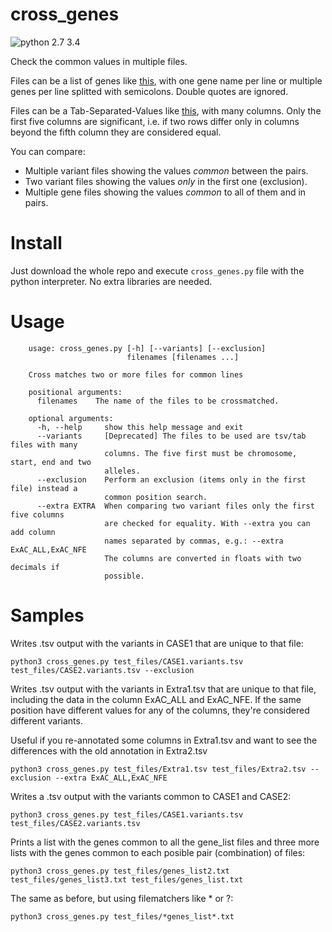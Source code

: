# cross_genes

![python 2.7 3.4](https://img.shields.io/badge/python-2.7%203.4-blue.svg)

Check the common values in multiple files. 

Files can be a list of genes like [this](test_files/genes_list.txt), with one
gene name per line or multiple genes per line splitted with semicolons. Double
quotes are ignored.

Files can be a Tab-Separated-Values like [this](test_files/CASE1.variants.tsv),
with many columns. Only the first five columns are significant, i.e. if two
rows differ only in columns beyond the fifth column they are considered equal.

You can compare:

  - Multiple variant files showing the values *common* between the pairs.
  - Two variant files showing the values *only* in the first one (exclusion).
  - Multiple gene files showing the values *common* to all of them and in pairs.


Install
=======

Just download the whole repo and execute `cross_genes.py` file with the python
interpreter. No extra libraries are needed.

Usage
=====


```
    usage: cross_genes.py [-h] [--variants] [--exclusion]
                          filenames [filenames ...]

    Cross matches two or more files for common lines

    positional arguments:
      filenames    The name of the files to be crossmatched.

    optional arguments:
      -h, --help     show this help message and exit
      --variants     [Deprecated] The files to be used are tsv/tab files with many
                     columns. The five first must be chromosome, start, end and two
                     alleles.
      --exclusion    Perform an exclusion (items only in the first file) instead a
                     common position search.
      --extra EXTRA  When comparing two variant files only the first five columns
                     are checked for equality. With --extra you can add column
                     names separated by commas, e.g.: --extra ExAC_ALL,ExAC_NFE
                     The columns are converted in floats with two decimals if
                     possible.

```

Samples
=======

Writes .tsv output with the variants in CASE1 that are unique to that file:

```
python3 cross_genes.py test_files/CASE1.variants.tsv test_files/CASE2.variants.tsv --exclusion
```

Writes .tsv output with the variants in Extra1.tsv that are unique to that file,
including the data in the column ExAC_ALL and ExAC_NFE. If the same position have
different values for any of the columns, they're considered different variants.

Useful if you re-annotated some columns in Extra1.tsv and want to see the differences
with the old annotation in Extra2.tsv

```
python3 cross_genes.py test_files/Extra1.tsv test_files/Extra2.tsv --exclusion --extra ExAC_ALL,ExAC_NFE
```

Writes a .tsv output with the variants common to CASE1 and CASE2:

```
python3 cross_genes.py test_files/CASE1.variants.tsv test_files/CASE2.variants.tsv
```

Prints a list with the genes common to all the gene_list files and three more
lists with the genes common to each posible pair (combination) of files:

```
python3 cross_genes.py test_files/genes_list2.txt test_files/genes_list3.txt test_files/genes_list.txt
```

The same as before, but using filematchers like * or ?:

```
python3 cross_genes.py test_files/*genes_list*.txt
```
